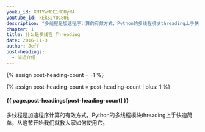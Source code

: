 ```yaml
---
youku_id: XMTYwMDE1NDUyNA
youtube_id: kEkS2YOC80E
description: "多线程是加速程序计算的有效方式，Python的多线程模块threading上手快速简单，从这节开始我们就教大家如何使用它。"
chapter: 1
title: 什么是多线程 Threading
date: 2016-11-3
author: Jeff
post-headings:
  - 简短介绍
---
```

{% assign post-heading-count = -1 %}

{% assign post-heading-count = post-heading-count | plus: 1 %}
<h4 class="tut-h4-pad" id="{{ page.post-headings[post-heading-count] }}">{{ page.post-headings[post-heading-count] }}</h4>

多线程是加速程序计算的有效方式，Python的多线程模块threading上手快速简单，从这节开始我们就教大家如何使用它。
